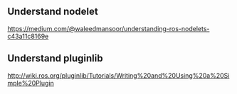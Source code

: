 Understand nodelet
-------------------
https://medium.com/@waleedmansoor/understanding-ros-nodelets-c43a11c8169e

Understand pluginlib
-------------------
http://wiki.ros.org/pluginlib/Tutorials/Writing%20and%20Using%20a%20Simple%20Plugin 